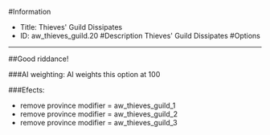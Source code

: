 #Information
 - Title: Thieves' Guild Dissipates
 - ID: aw_thieves_guild.20
#Description
Thieves' Guild Dissipates
#Options

___
##Good riddance!

###AI weighting:
AI weights this option at 100


###Efects:<ul><li>remove province modifier = aw_thieves_guild_1</li><li>remove province modifier = aw_thieves_guild_2</li><li>remove province modifier = aw_thieves_guild_3</li></ul>
